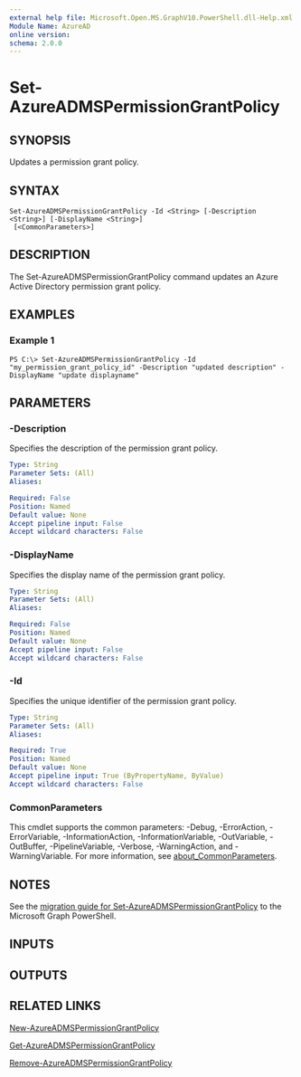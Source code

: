 ```yaml
---
external help file: Microsoft.Open.MS.GraphV10.PowerShell.dll-Help.xml
Module Name: AzureAD
online version:
schema: 2.0.0
---
```


# Set-AzureADMSPermissionGrantPolicy

## SYNOPSIS
Updates a permission grant policy.

## SYNTAX

```
Set-AzureADMSPermissionGrantPolicy -Id <String> [-Description <String>] [-DisplayName <String>]
 [<CommonParameters>]
```

## DESCRIPTION
The Set-AzureADMSPermissionGrantPolicy command updates an Azure Active Directory permission grant policy.

## EXAMPLES

### Example 1
```
PS C:\> Set-AzureADMSPermissionGrantPolicy -Id "my_permission_grant_policy_id" -Description "updated description" -DisplayName "update displayname"
```

## PARAMETERS

### -Description
Specifies the description of the permission grant policy.

```yaml
Type: String
Parameter Sets: (All)
Aliases:

Required: False
Position: Named
Default value: None
Accept pipeline input: False
Accept wildcard characters: False
```

### -DisplayName
Specifies the display name of the permission grant policy.

```yaml
Type: String
Parameter Sets: (All)
Aliases:

Required: False
Position: Named
Default value: None
Accept pipeline input: False
Accept wildcard characters: False
```

### -Id
Specifies the unique identifier of the permission grant policy.

```yaml
Type: String
Parameter Sets: (All)
Aliases:

Required: True
Position: Named
Default value: None
Accept pipeline input: True (ByPropertyName, ByValue)
Accept wildcard characters: False
```

### CommonParameters
This cmdlet supports the common parameters: -Debug, -ErrorAction, -ErrorVariable, -InformationAction, -InformationVariable, -OutVariable, -OutBuffer, -PipelineVariable, -Verbose, -WarningAction, and -WarningVariable. For more information, see [about_CommonParameters](http://go.microsoft.com/fwlink/?LinkID=113216).

## NOTES

See the [migration guide for Set-AzureADMSPermissionGrantPolicy](./migrate/Set-AzureADMSPermissionGrantPolicy.md) to the Microsoft Graph PowerShell.

## INPUTS

## OUTPUTS

## RELATED LINKS

[New-AzureADMSPermissionGrantPolicy](New-AzureADMSPermissionGrantPolicy.md)

[Get-AzureADMSPermissionGrantPolicy](Get-AzureADMSPermissionGrantPolicy.md)

[Remove-AzureADMSPermissionGrantPolicy](Remove-AzureADMSPermissionGrantPolicy.md)

